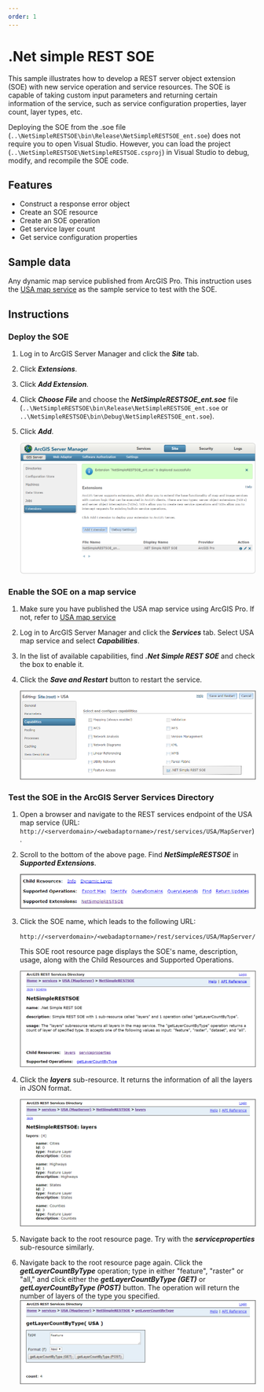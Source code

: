 ```yaml
---
order: 1
---
```


# .Net simple REST SOE

This sample illustrates how to develop a REST server object extension (SOE) with new service operation and service resources. The SOE is capable of taking custom input parameters and returning certain information of the service, such as service configuration properties, layer count, layer types, etc.

<!--NetSimpleRESTSOE Sample-![ ](../../../../images/netsp/NetSimpleRESTSOE1.png)-->
Deploying the SOE from the .soe file (`..\NetSimpleRESTSOE\bin\Release\NetSimpleRESTSOE_ent.soe`) does not require you to open Visual Studio. However, you can load the project (`..\NetSimpleRESTSOE\NetSimpleRESTSOE.csproj`) in Visual Studio to debug, modify, and recompile the SOE code.

## Features

* Construct a response error object
* Create an SOE resource
* Create an SOE operation
* Get service layer count
* Get service configuration properties

## Sample data

Any dynamic map service published from ArcGIS Pro. This instruction uses the [USA map service](../../../ReadMe.md#1-usa-service) as the sample service to test with the SOE.


## Instructions

### Deploy the SOE

1. Log in to ArcGIS Server Manager and click the ***Site*** tab.
2. Click ***Extensions***.
3. Click ***Add Extension***.
4. Click ***Choose File*** and choose the ***NetSimpleRESTSOE_ent.soe*** file (`..\NetSimpleRESTSOE\bin\Release\NetSimpleRESTSOE_ent.soe` or `..\NetSimpleRESTSOE\bin\Debug\NetSimpleRESTSOE_ent.soe`).
5. Click ***Add***.

   ![](../../../../images/netsp/NetSimpleRESTSOE0.png "NetSimpleRESTSOE Sample")

### Enable the SOE on a map service

1. Make sure you have published the USA map service using ArcGIS Pro. If not, refer to [USA map service](../../../ReadMe.md#1-usa-service)
2. Log in to ArcGIS Server Manager and click the ***Services*** tab. Select USA map service and select ***Capabilities***.
3. In the list of available capabilities, find ***.Net Simple REST SOE*** and check the box to enable it.
4. Click the ***Save and Restart*** button to restart the service.

   ![](../../../../images/netsp/NetSimpleRESTSOE5.png "NetSimpleRESTSOE Sample")

### Test the SOE in the ArcGIS Server Services Directory

1. Open a browser and navigate to the REST services endpoint of the USA map service (URL: `http://<serverdomain>/<webadaptorname>/rest/services/USA/MapServer`).
2. Scroll to the bottom of the above page. Find ***NetSimpleRESTSOE*** in ***Supported Extensions***.
   
   ![](../../../../images/netsp/NetSimpleRESTSOE2.png "NetSimpleRESTSOE Sample")
3. Click the SOE name, which leads to the following URL:

   ```
   http://<serverdomain>/<webadaptorname>/rest/services/USA/MapServer/exts/NetSimpleRESTSOE
   ```

   This SOE root resource page displays the SOE's name, description, usage, along with the Child Resources and Supported Operations.

   ![](../../../../images/netsp/NetSimpleRESTSOE1.png "NetSimpleRESTSOE Sample")
4. Click the ***layers*** sub-resource. It returns the information of all the layers in JSON format.

   ![](../../../../images/netsp/NetSimpleRESTSOE3.png "NetSimpleRESTSOE Sample")
5. Navigate back to the root resource page. Try with the ***serviceproperties*** sub-resource similarly.
6. Navigate back to the root resource page again. Click the ***getLayerCountByType*** operation; type in either "feature", "raster" or "all," and click either the ***getLayerCountByType (GET)*** or ***getLayerCountByType (POST)*** button. The operation will return the number of layers of the type you specified.
   ![](../../../../images/netsp/NetSimpleRESTSOE4.png "NetSimpleRESTSOE Sample")
